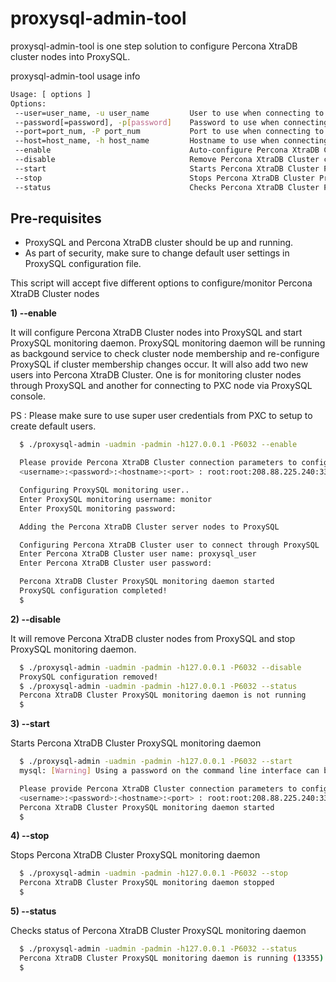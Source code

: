 proxysql-admin-tool
===================

proxysql-admin-tool is one step solution to configure Percona XtraDB cluster nodes into ProxySQL.

proxysql-admin-tool usage info

```bash
Usage: [ options ]
Options:
 --user=user_name, -u user_name         User to use when connecting to the ProxySQL service
 --password[=password], -p[password]    Password to use when connecting to the ProxySQL service
 --port=port_num, -P port_num           Port to use when connecting to the ProxySQL service
 --host=host_name, -h host_name         Hostname to use when connecting to the ProxySQL service
 --enable                               Auto-configure Percona XtraDB Cluster nodes into ProxySQL
 --disable                              Remove Percona XtraDB Cluster configurations from ProxySQL
 --start                                Starts Percona XtraDB Cluster ProxySQL monitoring daemon
 --stop                                 Stops Percona XtraDB Cluster ProxySQL monitoring daemon
 --status                               Checks Percona XtraDB Cluster ProxySQL monitoring daemon status.
```
Pre-requisites 
--------------
* ProxySQL and Percona XtraDB cluster should be up and running.
* As part of security, make sure to change default user settings in ProxySQL configuration file.

This script will accept five different options to configure/monitor Percona XtraDB Cluster nodes

  __1) --enable__

  It will configure Percona XtraDB Cluster nodes into ProxySQL and start ProxySQL monitoring daemon. ProxySQL monitoring daemon will be running as backgound service to check cluster node membership and re-configure ProxySQL if cluster membership changes occur.
  It will also add two new users into Percona XtraDB Cluster. One is for monitoring cluster nodes through ProxySQL and another for connecting to PXC node via ProxySQL console.

  PS : Please make sure to use super user credentials from PXC to setup to create default users. 
```bash  
  $ ./proxysql-admin -uadmin -padmin -h127.0.0.1 -P6032 --enable

  Please provide Percona XtraDB Cluster connection parameters to configure PXC nodes into ProxySQL in following format
  <username>:<password>:<hostname>:<port> : root:root:208.88.225.240:3306

  Configuring ProxySQL monitoring user..
  Enter ProxySQL monitoring username: monitor
  Enter ProxySQL monitoring password: 

  Adding the Percona XtraDB Cluster server nodes to ProxySQL

  Configuring Percona XtraDB Cluster user to connect through ProxySQL
  Enter Percona XtraDB Cluster user name: proxysql_user 
  Enter Percona XtraDB Cluster user password:

  Percona XtraDB Cluster ProxySQL monitoring daemon started
  ProxySQL configuration completed!
  $ 
```
  __2) --disable__ 
  
  It will remove Percona XtraDB cluster nodes from ProxySQL and stop ProxySQL monitoring daemon.
```bash
  $ ./proxysql-admin -uadmin -padmin -h127.0.0.1 -P6032 --disable
  ProxySQL configuration removed! 
  $ ./proxysql-admin -uadmin -padmin -h127.0.0.1 -P6032 --status
  Percona XtraDB Cluster ProxySQL monitoring daemon is not running
  $ 
```
  __3) --start__ 
  
  Starts Percona XtraDB Cluster ProxySQL monitoring daemon
```bash
  $ ./proxysql-admin -uadmin -padmin -h127.0.0.1 -P6032 --start
  mysql: [Warning] Using a password on the command line interface can be insecure.

  Please provide Percona XtraDB Cluster connection parameters to configure PXC nodes into ProxySQL in following format
  <username>:<password>:<hostname>:<port> : root:root:208.88.225.240:3306
  Percona XtraDB Cluster ProxySQL monitoring daemon started
  $ 
```

  __4) --stop__
  
  Stops Percona XtraDB Cluster ProxySQL monitoring daemon
```bash
  $ ./proxysql-admin -uadmin -padmin -h127.0.0.1 -P6032 --stop
  Percona XtraDB Cluster ProxySQL monitoring daemon stopped
  $ 
```
  __5) --status__
  
  Checks status of Percona XtraDB Cluster ProxySQL monitoring daemon
```bash
  $ ./proxysql-admin -uadmin -padmin -h127.0.0.1 -P6032 --status
  Percona XtraDB Cluster ProxySQL monitoring daemon is running (13355)
  $ 
```


